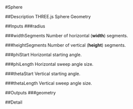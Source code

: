 #Sphere

##Description
THREE.js Sphere Geometry

##Inputs
###radius


###widthSegments
Number of horizontal (**width**) segments.

###heightSegments
Number of vertical (**height**) segments.

###phiStart
Horizontal starting angle.

###phiLength
Horizontal sweep angle size.

###thetaStart
Vertical starting angle.

###thetaLength
Vertical sweep angle size.

##Outputs
###geometry


##Detail


